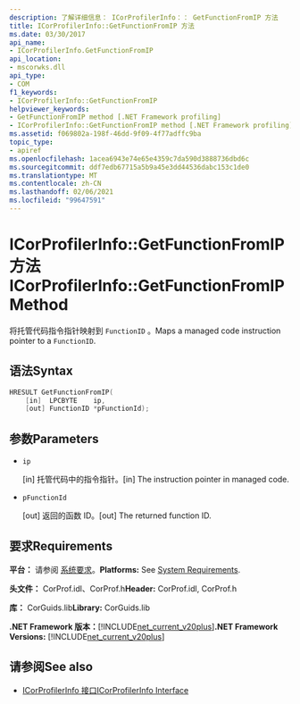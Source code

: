 ```yaml
---
description: 了解详细信息： ICorProfilerInfo：： GetFunctionFromIP 方法
title: ICorProfilerInfo::GetFunctionFromIP 方法
ms.date: 03/30/2017
api_name:
- ICorProfilerInfo.GetFunctionFromIP
api_location:
- mscorwks.dll
api_type:
- COM
f1_keywords:
- ICorProfilerInfo::GetFunctionFromIP
helpviewer_keywords:
- GetFunctionFromIP method [.NET Framework profiling]
- ICorProfilerInfo::GetFunctionFromIP method [.NET Framework profiling]
ms.assetid: f069802a-198f-46dd-9f09-4f77adffc9ba
topic_type:
- apiref
ms.openlocfilehash: 1acea6943e74e65e4359c7da590d3888736dbd6c
ms.sourcegitcommit: ddf7edb67715a5b9a45e3dd44536dabc153c1de0
ms.translationtype: MT
ms.contentlocale: zh-CN
ms.lasthandoff: 02/06/2021
ms.locfileid: "99647591"
---
```

# <a name="icorprofilerinfogetfunctionfromip-method"></a><span data-ttu-id="c0780-103">ICorProfilerInfo::GetFunctionFromIP 方法</span><span class="sxs-lookup"><span data-stu-id="c0780-103">ICorProfilerInfo::GetFunctionFromIP Method</span></span>

<span data-ttu-id="c0780-104">将托管代码指令指针映射到 `FunctionID` 。</span><span class="sxs-lookup"><span data-stu-id="c0780-104">Maps a managed code instruction pointer to a `FunctionID`.</span></span>  
  
## <a name="syntax"></a><span data-ttu-id="c0780-105">语法</span><span class="sxs-lookup"><span data-stu-id="c0780-105">Syntax</span></span>  
  
```cpp  
HRESULT GetFunctionFromIP(  
    [in]  LPCBYTE    ip,  
    [out] FunctionID *pFunctionId);  
```  
  
## <a name="parameters"></a><span data-ttu-id="c0780-106">参数</span><span class="sxs-lookup"><span data-stu-id="c0780-106">Parameters</span></span>

- `ip`

  <span data-ttu-id="c0780-107">\[in] 托管代码中的指令指针。</span><span class="sxs-lookup"><span data-stu-id="c0780-107">\[in] The instruction pointer in managed code.</span></span>

- `pFunctionId`

  <span data-ttu-id="c0780-108">\[out] 返回的函数 ID。</span><span class="sxs-lookup"><span data-stu-id="c0780-108">\[out] The returned function ID.</span></span>

## <a name="requirements"></a><span data-ttu-id="c0780-109">要求</span><span class="sxs-lookup"><span data-stu-id="c0780-109">Requirements</span></span>  

 <span data-ttu-id="c0780-110">**平台：** 请参阅 [系统要求](../../get-started/system-requirements.md)。</span><span class="sxs-lookup"><span data-stu-id="c0780-110">**Platforms:** See [System Requirements](../../get-started/system-requirements.md).</span></span>  
  
 <span data-ttu-id="c0780-111">**头文件：** CorProf.idl、CorProf.h</span><span class="sxs-lookup"><span data-stu-id="c0780-111">**Header:** CorProf.idl, CorProf.h</span></span>  
  
 <span data-ttu-id="c0780-112">**库：** CorGuids.lib</span><span class="sxs-lookup"><span data-stu-id="c0780-112">**Library:** CorGuids.lib</span></span>  
  
 <span data-ttu-id="c0780-113">**.NET Framework 版本：**[!INCLUDE[net_current_v20plus](../../../../includes/net-current-v20plus-md.md)]</span><span class="sxs-lookup"><span data-stu-id="c0780-113">**.NET Framework Versions:** [!INCLUDE[net_current_v20plus](../../../../includes/net-current-v20plus-md.md)]</span></span>  
  
## <a name="see-also"></a><span data-ttu-id="c0780-114">请参阅</span><span class="sxs-lookup"><span data-stu-id="c0780-114">See also</span></span>

- [<span data-ttu-id="c0780-115">ICorProfilerInfo 接口</span><span class="sxs-lookup"><span data-stu-id="c0780-115">ICorProfilerInfo Interface</span></span>](icorprofilerinfo-interface.md)
